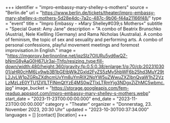 +++
identifier = "impro-embassy-mary-shelley-s-mothers"
source = "Berlin.de"
url = "https://www.berlin.de/tickets/theater/impro-embassy-mary-shelley-s-mothers-5d28e4dc-7a2c-487c-9b06-f44a21166f48/"
type = "event"
title = "Impro Embassy - »Mary Shelley#039;s Mothers«"
subtitle = "Special Guest: Amy Jane"
description = "A combo of Beatrix Brunschko (Austria), Nele Kießling (Germany) and Rama Nicholas (Australia). A combo of feminism, the topic of sex and sexuality and performing arts. A combo of personal confessions, playful movement meetings and foremost improvisation.In English."
image = "https://imgproxy.berlinonline.net/iqzSIz7OIURu5yd6wQZ-bNmG8yAaG0H67Ur3ai-Thfo/resizing_type:fill-down/width:480/height:360/gravity:fp:0.5:0.38/enlarge:1/q:70/cb:2023103001/aHR0cHM6Ly9wb3B1bGEtbWlkZGxld2FyZS5zMy5hbWF6b25hd3MuY29tL2JvLW1pZGRsZXdhcmUvYm8uYmRlX2NoYW5uZWwuZXZlbnQvaW1hZ2VzLzMzLzE0YTU1ZjI1LTFlNmQtYzE4MS0wZTIxLTRmYjg3NDgxZjZhMC5wbmc.jpg"
image_bucket = "https://storage.googleapis.com/fem-readup.appspot.com/impro-embassy-mary-shelley-s-mothers.webp"
start_date = "2023-11-23T00:00:00.000"
end_date = "2023-11-23T00:00:00.000"
category = "Theater"
organizer = "Donnerstag, 23. November 2023, 20:30 Uhr"
updated = "2023-10-30T00:37:34.000"
languages = []
[contact]
[location]
+++